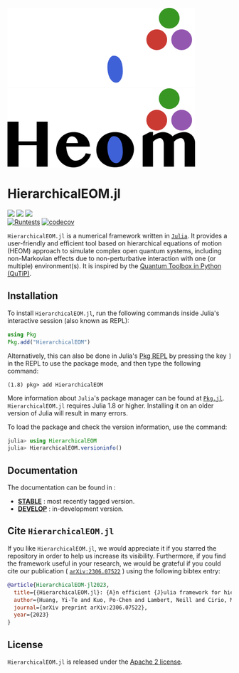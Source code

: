 ![Fancy logo](./docs/src/assets/logo-dark.png#gh-dark-mode-only)
![Fancy logo](./docs/src/assets/logo.png#gh-light-mode-only)

# HierarchicalEOM.jl
[![](https://img.shields.io/github/release/NCKU-QFort/HierarchicalEOM.jl.svg)](https://github.com/NCKU-QFort/HierarchicalEOM.jl/releases)
[![](https://img.shields.io/badge/docs-stable-blue.svg)](https://ncku-qfort.github.io/HierarchicalEOM.jl/stable/)
[![](https://img.shields.io/badge/docs-dev-blue.svg)](https://ncku-qfort.github.io/HierarchicalEOM.jl/dev/)  
[![Runtests](https://github.com/NCKU-QFort/HierarchicalEOM.jl/actions/workflows/Runtests.yml/badge.svg)](https://github.com/NCKU-QFort/HierarchicalEOM.jl/actions/workflows/Runtests.yml)
[![codecov](https://codecov.io/gh/NCKU-QFort/HierarchicalEOM.jl/branch/main/graph/badge.svg?token=237Z7F7OOV)](https://codecov.io/gh/NCKU-QFort/HierarchicalEOM.jl)

`HierarchicalEOM.jl` is a numerical framework written in [`Julia`](https://julialang.org/). It provides a user-friendly and efficient tool based on hierarchical equations of motion (HEOM) approach to simulate complex open quantum systems, including non-Markovian effects due to non-perturbative interaction with one (or multiple) environment(s). It is inspired by the [Quantum Toolbox in Python (QuTiP)](https://qutip.org).

## Installation
To install `HierarchicalEOM.jl`, run the following commands inside Julia's interactive session (also known as REPL):
```julia
using Pkg
Pkg.add("HierarchicalEOM")
```
Alternatively, this can also be done in Julia's [Pkg REPL](https://julialang.github.io/Pkg.jl/v1/getting-started/) by pressing the key `]` in the REPL to use the package mode, and then type the following command:
```julia-REPL
(1.8) pkg> add HierarchicalEOM
```
More information about `Julia`'s package manager can be found at [`Pkg.jl`](https://julialang.github.io/Pkg.jl/v1/).  
`HierarchicalEOM.jl` requires Julia 1.8 or higher. Installing it on an older version of Julia will result in many errors.

To load the package and check the version information, use the command:
```julia
julia> using HierarchicalEOM
julia> HierarchicalEOM.versioninfo()
```

## Documentation
The documentation can be found in :
- [**STABLE**](https://ncku-qfort.github.io/HierarchicalEOM.jl/stable) : most recently tagged version.
- [**DEVELOP**](https://ncku-qfort.github.io/HierarchicalEOM.jl/dev/) : in-development version.

## Cite `HierarchicalEOM.jl`
If you like `HierarchicalEOM.jl`, we would appreciate it if you starred the repository in order to help us increase its visibility. Furthermore, if you find the framework useful in your research, we would be grateful if you could cite our publication ( [`arXiv:2306.07522`](https://doi.org/10.48550/arXiv.2306.07522)  ) using the following bibtex entry:
```bib
@article{HierarchicalEOM-jl2023,
  title={{HierarchicalEOM.jl}: {A}n efficient {J}ulia framework for hierarchical equations of motion in open quantum systems},
  author={Huang, Yi-Te and Kuo, Po-Chen and Lambert, Neill and Cirio, Mauro and Cross, Simon and Yang, Shen-Liang and Nori, Franco and Chen, Yueh-Nan},
  journal={arXiv preprint arXiv:2306.07522},
  year={2023}
}
```

## License
`HierarchicalEOM.jl` is released under the [Apache 2 license](./LICENSE.md).